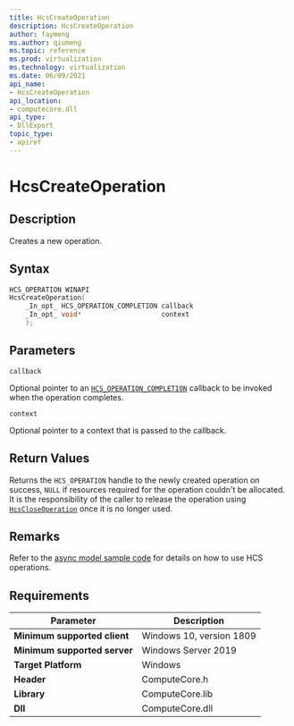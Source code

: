 ```yaml
---
title: HcsCreateOperation
description: HcsCreateOperation
author: faymeng
ms.author: qiumeng
ms.topic: reference
ms.prod: virtualization
ms.technology: virtualization
ms.date: 06/09/2021
api_name:
- HcsCreateOperation
api_location:
- computecore.dll
api_type:
- DllExport
topic_type: 
- apiref
---
```

# HcsCreateOperation

## Description

Creates a new operation.

## Syntax

```cpp
HCS_OPERATION WINAPI
HcsCreateOperation(
    _In_opt_ HCS_OPERATION_COMPLETION callback
    _In_opt_ void*                    context
    );
```

## Parameters

`callback`

Optional pointer to an [`HCS_OPERATION_COMPLETION`](./HCS_OPERATION_COMPLETION.md) callback to be invoked when the operation completes.

`context`

Optional pointer to a context that is passed to the callback.

## Return Values

Returns the `HCS_OPERATION` handle to the newly created operation on success, `NULL` if resources required for the operation couldn't be allocated. It is the responsibility of the caller to release the operation using [`HcsCloseOperation`](./HcsCloseOperation.md) once it is no longer used.

## Remarks

Refer to the [async model sample code](./AsyncModelSample.md) for details on how to use HCS operations.

## Requirements

|Parameter|Description|
|---|---|
| **Minimum supported client** | Windows 10, version 1809 |
| **Minimum supported server** | Windows Server 2019 |
| **Target Platform** | Windows |
| **Header** | ComputeCore.h |
| **Library** | ComputeCore.lib |
| **Dll** | ComputeCore.dll |